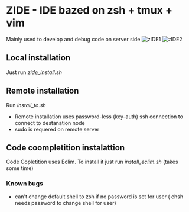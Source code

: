 # ZIDE - IDE bazed on zsh + tmux + vim

Mainly used to develop and debug code on server side
![zIDE1](https://yadi.sk/i/0ri9bD-Aknkoc)
![zIDE2](https://yadi.sk/i/ynrl58cbknkrB)

## Local installation
Just run *zide_install.sh*

## Remote installation
Run *install_to.sh <host-to-istall>*
* Remote installation uses password-less (key-auth) ssh connection to connect to destanation node
* sudo is requered on remote server

## Code coompletition instalattion
Code Copletition uses Eclim. To install it just run *install_eclim.sh* (takes some time)

### Known bugs
* can't change default shell to zsh if no password is set for user ( chsh needs password to change shell for user)
